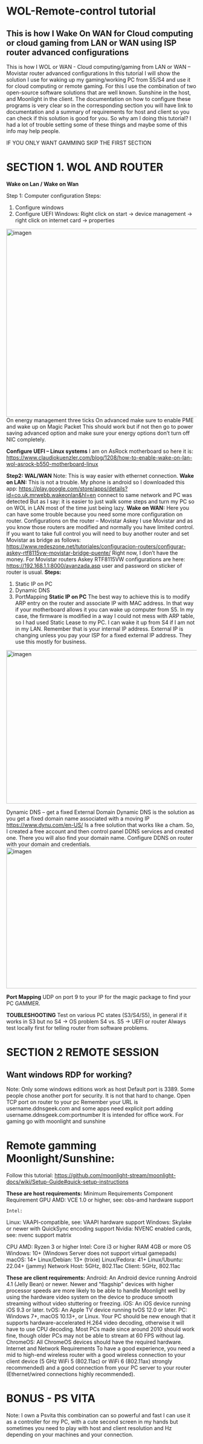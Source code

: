 # WOL-Remote-control tutorial
## This is how I Wake On WAN for Cloud computing or cloud gaming from LAN or WAN using ISP router advanced configurations
This is how I WOL or WAN - Cloud computing/gaming from LAN or WAN – Movistar router advanced configurations 
In this tutorial I will show the solution I use for waking up my gaming/working PC from S5/S4 and use it for cloud computing or remote gaming. 
For this I use the combination of two open-source software solutions that are well known. Sunshine in the host, and Moonlight in the client.
The documentation on how to configure these programs is very clear so in the corresponding section you will have link to documentation and a summary of requirements for host and client so you can check if this solution is good for you.
So why am I doing this tutorial?
I had a lot of trouble setting some of these things and maybe some of this info may help people.

IF YOU ONLY WANT GAMMING SKIP THE FIRST SECTION
# SECTION 1. WOL AND ROUTER
**Wake on Lan / Wake on Wan**

Step 1: Computer configuration
Steps:
1.	Configure windows
2.	Configure UEFI
Windows:
Right click on start -> device management -> right click on internet card -> properties
 <img width="567" height="498" alt="imagen" src="https://github.com/user-attachments/assets/b48e2d1f-1ae5-4fab-9436-fd1526656c62" />
On energy management three ticks
On advanced make sure to enable PME and wake up on Magic Packet
This should work but if not then go to power saving advanced option and make sure your energy options don’t turn off NIC completely. 

**Configure UEFI – Linux systems**
I am on AsRock motherboard so here it is:
https://www.claudiokuenzler.com/blog/1208/how-to-enable-wake-on-lan-wol-asrock-b550-motherboard-linux

**Step2: WAL/WAN**
Note: This is way easier with ethernet connection.
**Wake on LAN:**
This is not a trouble.
My phone is android so I downloaded this app: https://play.google.com/store/apps/details?id=co.uk.mrwebb.wakeonlan&hl=en
connect to same network and PC was detected
But as I say: it is easier to just walk some steps and turn my PC so on WOL in LAN most of the time just being lazy.
**Wake on WAN:**
Here you can have some trouble because you need some more configuration on router.
Configurations on the router – Movistar Askey
I use Movistar and as you know those routers are modified and normally you have limited control. If you want to take full control you will need to buy another router and set Movistar as bridge as follows:
https://www.redeszone.net/tutoriales/configuracion-routers/configurar-askey-rtf8115vw-movistar-bridge-puente/
Right now, I don’t have the money. For Movistar routers Askey RTF8115VW configurations are here: https://192.168.1.1:8000/avanzada.asp user and password on sticker of router is usual.
**Steps:**
1.	Static IP on PC
2.	Dynamic DNS 
3.	PortMapping
**Static IP on PC**
The best way to achieve this is to modify ARP entry on the router and associate IP with MAC address. In that way if your motherboard allows it you can wake up computer from S5.
In my case, the firmware is modified in a way I could not mess with ARP table, so I had used Static Lease to my PC. I can wake it up from S4 if I am not in my LAN. 
Remember that is your internal IP address. External IP is changing unless you pay your ISP for a fixed external IP address. They use this mostly for business. 
<img width="567" height="406" alt="imagen" src="https://github.com/user-attachments/assets/82bed9fb-1641-492a-bfc0-7ae347adba9d" />


Dynamic DNS – get a fixed External Domain
Dynamic DNS is the solution as you get a fixed domain name associated with a moving IP
https://www.dynu.com/en-US/
Is a free solution that works like a cham. So, I created a free account and then control panel DDNS services and created one. There you will also find your domain name. 
Configure DDNS on router with your domain and credentials. 
 <img width="567" height="373" alt="imagen" src="https://github.com/user-attachments/assets/56952ae9-849c-4ac1-9b7b-0cbbbeeef8a0" />

**Port Mapping**
UDP on port 9 to your IP for the magic package to find your PC GAMMER.

**TOUBLESHOOTING**
Test on various PC states (S3/S4/S5), in general if it works in S3 but no S4 -> OS problem S4 vs. S5 -> UEFI or router
Always test locally first for telling router from software problems.

# SECTION 2 REMOTE SESSION
## Want windows RDP for working?
Note: Only some windows editions work as host
Default port is 3389. Some people chose another port for security. It is not that hard to change.  Open TCP port on router to your pc
Remember your URL is username.ddnsgeek.com and some apps need explicit port adding username.ddnsgeek.com:portnumber
It is intended for office work.
For gaming go with moonlight and sunshine

# Remote gamming Moonlight/Sunshine:
Follow this tutorial:
https://github.com/moonlight-stream/moonlight-docs/wiki/Setup-Guide#quick-setup-instructions

**These are host requirements:**
Minimum Requirements
Component 	Requirement 
GPU 	AMD: VCE 1.0 or higher, see: obs-amd hardware support 

	Intel:
  Linux: VAAPI-compatible, see: VAAPI hardware support
  Windows: Skylake or newer with QuickSync encoding support 
	Nvidia: NVENC enabled cards, see: nvenc support matrix 

CPU 	AMD: Ryzen 3 or higher 
	Intel: Core i3 or higher 
RAM 	4GB or more 
OS 	Windows: 10+ (Windows Server does not support virtual gamepads) 
	macOS: 14+ 
	Linux/Debian: 13+ (trixie) 
	Linux/Fedora: 41+ 
	Linux/Ubuntu: 22.04+ (jammy) 
Network 	Host: 5GHz, 802.11ac 
	Client: 5GHz, 802.11ac 

**These are client requirements:**
 Android: An Android device running Android 4.1 (Jelly Bean) or newer. Newer and "flagship" devices with higher processor speeds are more likely to be able to handle Moonlight well by using the hardware video system on the device to produce smooth streaming without video stuttering or freezing.
iOS: An iOS device running iOS 9.3 or later.
tvOS: An Apple TV device running tvOS 12.0 or later.
PC: Windows 7+, macOS 10.13+, or Linux. Your PC should be new enough that it supports hardware-accelerated H.264 video decoding, otherwise it will have to use CPU decoding. Most PCs made since around 2010 should work fine, though older PCs may not be able to stream at 60 FPS without lag.
ChromeOS: All ChromeOS devices should have the required hardware.
Internet and Network Requirements
To have a good experience, you need a mid to high-end wireless router with a good wireless connection to your client device (5 GHz WiFi 5 (802.11ac) or WiFi 6 (802.11ax) strongly recommended) and a good connection from your PC server to your router (Ethernet/wired connections highly recommended).

# BONUS - PS VITA
Note: I own a Psvita this combination can so powerful and fast I can use it as a controller for my PC, with a cute second screen in my hands but sometimes you need to play with host and client resolution and Hz depending on your machines and your connection.

